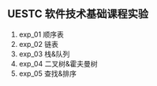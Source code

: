 ## UESTC 软件技术基础课程实验

1. exp_01 顺序表
2. exp_02 链表
3. exp_03 栈&队列
4. exp_04 二叉树&霍夫曼树
5. exp_05 查找&排序


